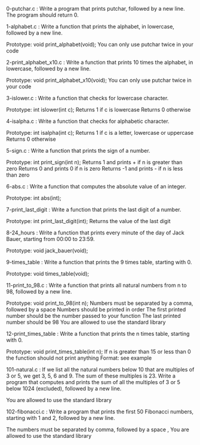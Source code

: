0-putchar.c : Write a program that prints putchar, followed by a new line.
The program should return 0.

1-alphabet.c : Write a function that prints the alphabet, in lowercase, followed by a new line.

Prototype: void print_alphabet(void);
You can only use putchar twice in your code

2-print_alphabet_x10.c : Write a function that prints 10 times the alphabet, in lowercase, followed by a new line.

Prototype: void print_alphabet_x10(void);
You can only use putchar twice in your code

3-islower.c : Write a function that checks for lowercase character.

Prototype: int islower(int c);
Returns 1 if c is lowercase
Returns 0 otherwise

4-isalpha.c : Write a function that checks for alphabetic character.

Prototype: int isalpha(int c);
Returns 1 if c is a letter, lowercase or uppercase
Returns 0 otherwise

5-sign.c : Write a function that prints the sign of a number.

Prototype: int print_sign(int n);
Returns 1 and prints + if n is greater than zero
Returns 0 and prints 0 if n is zero
Returns -1 and prints - if n is less than zero

6-abs.c : Write a function that computes the absolute value of an integer.

Prototype: int abs(int);

7-print_last_digit : Write a function that prints the last digit of a number.

Prototype: int print_last_digit(int);
Returns the value of the last digit

8-24_hours : Write a function that prints every minute of the day of Jack Bauer, starting from 00:00 to 23:59.

Prototype: void jack_bauer(void);

9-times_table : Write a function that prints the 9 times table, starting with 0.

Prototype: void times_table(void);

11-print_to_98.c : Write a function that prints all natural numbers from n to 98, followed by a new line.

Prototype: void print_to_98(int n);
Numbers must be separated by a comma, followed by a space
Numbers should be printed in order
The first printed number should be the number passed to your function
The last printed number should be 98
You are allowed to use the standard library

12-print_times_table : Write a function that prints the n times table, starting with 0.

Prototype: void print_times_table(int n);
If n is greater than 15 or less than 0 the function should not print anything
Format: see example

101-natural.c : If we list all the natural numbers below 10 that are multiples of 3 or 5, we get 3, 5, 6 and 9. The sum of these multiples is 23. Write a program that computes and prints the sum of all the multiples of 3 or 5 below 1024 (excluded), followed by a new line.

You are allowed to use the standard library

102-fibonacci.c : Write a program that prints the first 50 Fibonacci numbers, starting with 1 and 2, followed by a new line.

The numbers must be separated by comma, followed by a space , 
You are allowed to use the standard library


